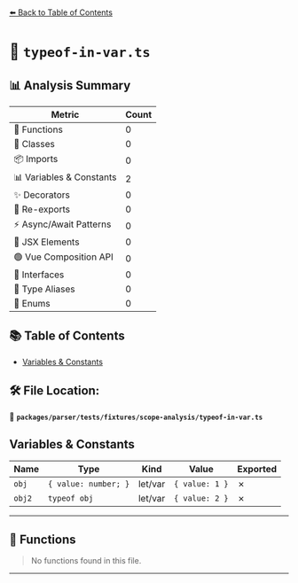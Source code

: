 [⬅️ Back to Table of Contents](../../../../../index.md)

# 📄 `typeof-in-var.ts`

## 📊 Analysis Summary

| Metric | Count |
|--------|-------|
| 🔧 Functions | 0 |
| 🧱 Classes | 0 |
| 📦 Imports | 0 |
| 📊 Variables & Constants | 2 |
| ✨ Decorators | 0 |
| 🔄 Re-exports | 0 |
| ⚡ Async/Await Patterns | 0 |
| 💠 JSX Elements | 0 |
| 🟢 Vue Composition API | 0 |
| 📐 Interfaces | 0 |
| 📑 Type Aliases | 0 |
| 🎯 Enums | 0 |

## 📚 Table of Contents

- [Variables & Constants](#variables-constants)

## 🛠️ File Location:
📂 **`packages/parser/tests/fixtures/scope-analysis/typeof-in-var.ts`**

## Variables & Constants

| Name | Type | Kind | Value | Exported |
|------|------|------|-------|----------|
| `obj` | `{ value: number; }` | let/var | `{ value: 1 }` | ✗ |
| `obj2` | `typeof obj` | let/var | `{ value: 2 }` | ✗ |


---

## 🔧 Functions

> No functions found in this file.


---